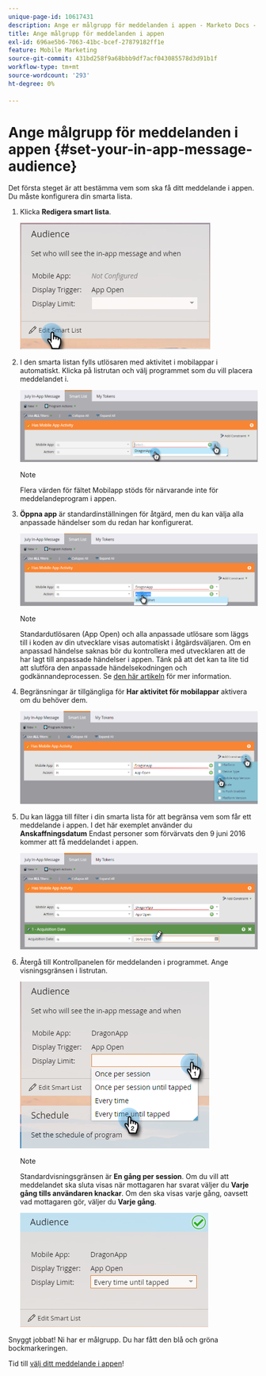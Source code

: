 ```yaml
---
unique-page-id: 10617431
description: Ange er målgrupp för meddelanden i appen - Marketo Docs - produktdokumentation
title: Ange målgrupp för meddelanden i appen
exl-id: 696ae5b6-7063-41bc-bcef-27879182ff1e
feature: Mobile Marketing
source-git-commit: 431bd258f9a68bbb9df7acf043085578d3d91b1f
workflow-type: tm+mt
source-wordcount: '293'
ht-degree: 0%

---
```


# Ange målgrupp för meddelanden i appen {#set-your-in-app-message-audience}

Det första steget är att bestämma vem som ska få ditt meddelande i appen. Du måste konfigurera din smarta lista.

1. Klicka **Redigera smart lista**.

   ![](assets/image2016-5-9-15-3a15-3a7.png)

1. I den smarta listan fylls utlösaren med aktivitet i mobilappar i automatiskt. Klicka på listrutan och välj programmet som du vill placera meddelandet i.

   ![](assets/image2016-5-9-15-3a18-3a10.png)

   >[!NOTE]
   >
   >Flera värden för fältet Mobilapp stöds för närvarande inte för meddelandeprogram i appen.

1. **Öppna app** är standardinställningen för åtgärd, men du kan välja alla anpassade händelser som du redan har konfigurerat.

   ![](assets/image2016-5-9-15-3a20-3a23.png)

   >[!NOTE]
   >
   >Standardutlösaren (App Open) och alla anpassade utlösare som läggs till i koden av din utvecklare visas automatiskt i åtgärdsväljaren. Om en anpassad händelse saknas bör du kontrollera med utvecklaren att de har lagt till anpassade händelser i appen. Tänk på att det kan ta lite tid att slutföra den anpassade händelsekodningen och godkännandeprocessen. Se [den här artikeln](/help/marketo/product-docs/mobile-marketing/admin/before-you-create-push-notifications-and-in-app-messages.md) för mer information.

1. Begränsningar är tillgängliga för **Har aktivitet för mobilappar** aktivera om du behöver dem.

   ![](assets/image2016-5-9-15-3a22-3a27.png)

1. Du kan lägga till filter i din smarta lista för att begränsa vem som får ett meddelande i appen. I det här exemplet använder du **Anskaffningsdatum** Endast personer som förvärvats den 9 juni 2016 kommer att få meddelandet i appen.

   ![](assets/image2016-5-9-15-3a26-3a2.png)

1. Återgå till Kontrollpanelen för meddelanden i programmet. Ange visningsgränsen i listrutan.

   ![](assets/image2016-5-9-15-3a30-3a35.png)

   >[!NOTE]
   >
   >Standardvisningsgränsen är **En gång per session**. Om du vill att meddelandet ska sluta visas när mottagaren har svarat väljer du **Varje gång tills användaren knackar**. Om den ska visas varje gång, oavsett vad mottagaren gör, väljer du **Varje gång**.

   ![](assets/image2016-5-9-15-3a32-3a6.png)

Snyggt jobbat! Ni har er målgrupp. Du har fått den blå och gröna bockmarkeringen.

Tid till [välj ditt meddelande i appen](/help/marketo/product-docs/mobile-marketing/in-app-messages/sending-your-in-app-message/select-your-in-app-message.md)!
